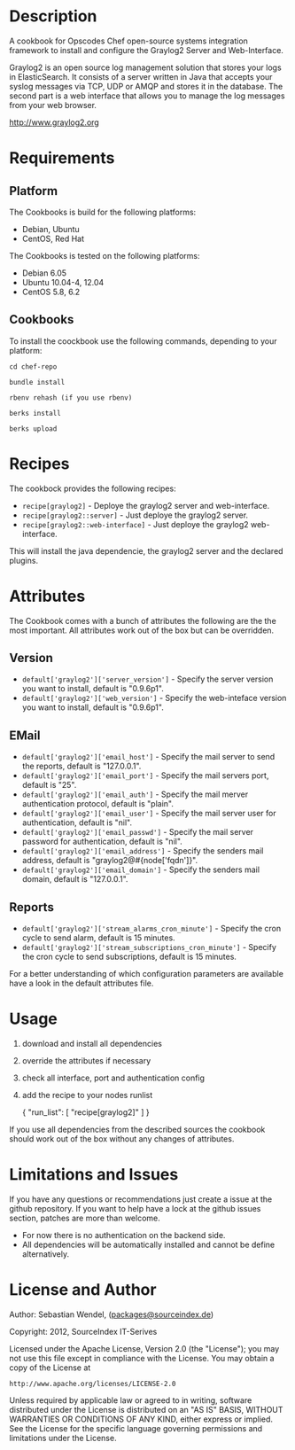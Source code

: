 # Description #

A cookbook for Opscodes Chef open-source systems integration framework to install and configure the Graylog2 Server and Web-Interface.

Graylog2 is an open source log management solution that stores your logs in ElasticSearch. It consists of a server written in Java that accepts your syslog messages via TCP, UDP or AMQP and stores it in the database. The second part is a web interface that allows you to manage the log messages from your web browser.

http://www.graylog2.org

# Requirements #

## Platform ##
The Cookbooks is build for the following platforms:
* Debian, Ubuntu
* CentOS, Red Hat

The Cookbooks is tested on the following platforms:
* Debian 6.05
* Ubuntu 10.04-4, 12.04
* CentOS 5.8, 6.2

## Cookbooks ##
To install the coockbook use the following commands, depending to your platform:

    cd chef-repo

    bundle install
    
    rbenv rehash (if you use rbenv)
    
    berks install
    
    berks upload

# Recipes #
The cookbock provides the following recipes:
* `recipe[graylog2]` - Deploye the graylog2 server and web-interface.
* `recipe[graylog2::server]` - Just deploye the graylog2 server.
* `recipe[graylog2::web-interface]` - Just deploye the graylog2 web-interface.

This will install the java dependencie, the graylog2 server and the declared plugins.

# Attributes #
The Cookbook comes with a bunch of attributes the following are the the most important. All attributes work out of the box but can be overridden.
## Version ##
* `default['graylog2']['server_version']` - Specify the server version you want to install, default is "0.9.6p1".
* `default['graylog2']['web_version']` - Specify the web-inteface version you want to install, default is "0.9.6p1".

## EMail ##
* `default['graylog2']['email_host']` - Specify the mail server to send the reports, default is "127.0.0.1".
* `default['graylog2']['email_port']` - Specify the mail servers port, default is "25".
* `default['graylog2']['email_auth']` - Specify the mail merver authentication protocol, default is "plain".
* `default['graylog2']['email_user']` - Specify the mail server user for authentication, default is "nil".
* `default['graylog2']['email_passwd']` - Specify the mail server password for authentication, default is "nil".
* `default['graylog2']['email_address']` - Specify the senders mail address, default is "graylog2@#{node['fqdn']}".
* `default['graylog2']['email_domain']` - Specify the senders mail domain, default is "127.0.0.1".

## Reports ##
* `default['graylog2']['stream_alarms_cron_minute']` - Specify the cron cycle to send alarm, default is 15 minutes.
* `default['graylog2']['stream_subscriptions_cron_minute']` - Specify the cron cycle to send subscriptions, default is 15 minutes.

For a better understanding of which configuration parameters are available have a look in the default attributes file.

# Usage #
1. download and install all dependencies
1. override the attributes if necessary
1. check all interface, port and authentication config
1. add the recipe to your nodes runlist


    {
      "run_list": [
        "recipe[graylog2]"
      ]
    }

If you use all dependencies from the described sources the cookbook should work out of the box without any changes of attributes.

# Limitations and Issues #
If you have any questions or recommendations just create a issue at the github repository.
If you want to help have a lock at the github issues section, patches are more than welcome.

* For now there is no authentication on the backend side.
* All dependencies will be automatically installed and cannot be define alternatively.

# License and Author #

Author: Sebastian Wendel, (<packages@sourceindex.de>)

Copyright: 2012, SourceIndex IT-Serives

Licensed under the Apache License, Version 2.0 (the "License");
you may not use this file except in compliance with the License.
You may obtain a copy of the License at

    http://www.apache.org/licenses/LICENSE-2.0

Unless required by applicable law or agreed to in writing, software
distributed under the License is distributed on an "AS IS" BASIS,
WITHOUT WARRANTIES OR CONDITIONS OF ANY KIND, either express or implied.
See the License for the specific language governing permissions and
limitations under the License.
